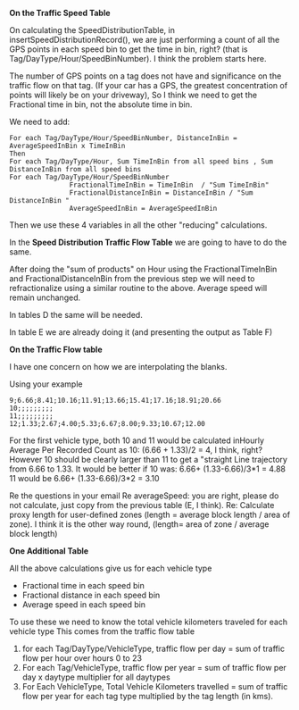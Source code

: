 **On the Traffic Speed Table**

On calculating the SpeedDistributionTable, in insertSpeedDistributionRecord(), we are just performing a count of all the GPS points in each speed bin to get the time in bin, right? (that is Tag/DayType/Hour/SpeedBinNumber).
I think the problem starts here.

The number of GPS points on a tag does not have and significance on the traffic flow on that tag. (If your car has a GPS, the greatest concentration of points will likely be on your driveway), So I think we need to get the Fractional time in bin, not the absolute time in bin.

We need to add:
```
For each Tag/DayType/Hour/SpeedBinNumber, DistanceInBin = AverageSpeedInBin x TimeInBin
Then
For each Tag/DayType/Hour, Sum TimeInBin from all speed bins , Sum DistanceInBin from all speed bins
For each Tag/DayType/Hour/SpeedBinNumber
               FractionalTimeInBin = TimeInBin  / "Sum TimeInBin"
               FractionalDistanceInBin = DistanceInBin / "Sum DistanceInBin "
               AverageSpeedInBin = AverageSpeedInBin
```
Then we use these 4 variables in all the other "reducing" calculations.

In the **Speed Distribution Traffic Flow Table** we are going to have to do the same.

After doing the "sum of products" on Hour using the  FractionalTimeInBin and FractionalDistanceInBin from the previous step we will need to refractionalize using a similar routine to the above. Average speed will remain unchanged.

In tables D the same will be needed.

In table E we are already doing it (and presenting the output as Table F)


**On the Traffic Flow table**

I have one concern on how we are interpolating the blanks.

Using your example

```
9;6.66;8.41;10.16;11.91;13.66;15.41;17.16;18.91;20.66
10;;;;;;;;;
11;;;;;;;;;
12;1.33;2.67;4.00;5.33;6.67;8.00;9.33;10.67;12.00
```

For the first vehicle type, both 10 and 11 would be calculated inHourly Average Per Recorded Count as
10: (6.66 + 1.33)/2 = 4, I think, right? However 10 should be clearly larger than 11 to get a "straight Line trajectory from 6.66 to 1.33.
It would be better if 10 was: 6.66+ (1.33-6.66)/3\*1 = 4.88
11 would be  6.66+ (1.33-6.66)/3\*2 = 3.10

Re the questions in your email
Re averageSpeed: you are right, please do not calculate, just copy from the previous table (E, I think).
Re: Calculate proxy length for user-defined zones (length = average block length / area of zone). I think it is the other way round, (length= area of zone / average block length)

**One Additional Table**

All the above calculations give us for each vehicle type

  * Fractional time in each speed bin
  * Fractional distance in each speed bin
  * Average speed in each speed bin

To use these we need to know the total vehicle kilometers traveled for each vehicle type
This comes from the traffic flow table
1) for each Tag/DayType/VehicleType, traffic flow per day = sum of traffic flow per hour over hours 0 to 23
2) For each Tag/VehicleType, traffic flow per year = sum of  traffic flow per day x daytype multiplier for all daytypes
3) For Each VehicleType, Total Vehicle Kilometers travelled = sum of  traffic flow per year  for each tag type multiplied by the tag length (in kms).